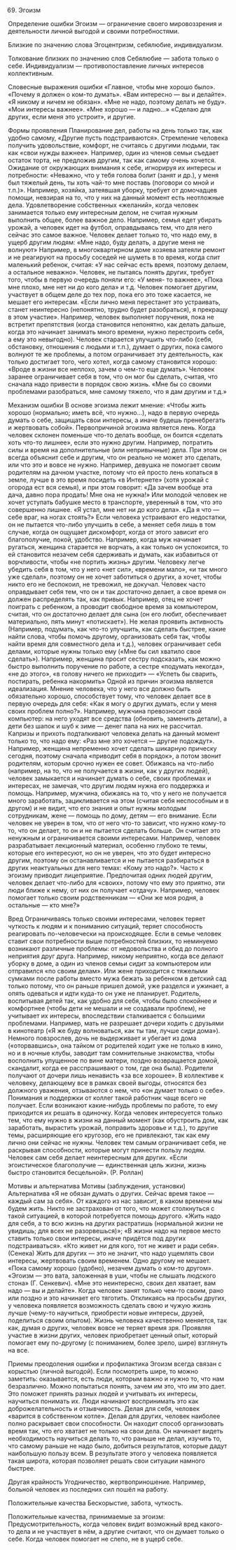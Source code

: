 ﻿69. Эгоизм

Определение ошибки
Эгоизм — ограничение своего мировоззрения и деятельности личной выгодой и своими потребностями.

Близкие по значению слова
Эгоцентризм, себялюбие, индивидуализм.

Толкование близких по значению слов
Себялюбие — забота только о себе.
Индивидуализм — противопоставление личных интересов коллективным.

Словесные выражения ошибки
«Главное, чтобы мне хорошо было».
«Почему я должен о ком-то думать».
«Вам интересно — вы и делайте».
«Я никому и ничем не обязан».
«Мне не надо, поэтому делать не буду».
«Мои интересы важнее».
«Мне хорошо — и ладно...»
«Сделаю для других, если меня это устроит», и другие.

Формы проявления
Планирование дел, работы на день только так, как удобно самому, «Другие пусть подстраиваются».
Стремление человека получить удовольствие, комфорт, не считаясь с другими людьми, так как «свои нужды важнее». Например, один из членов семьи съедает остаток торта, не предложив другим, так как самому очень хочется.
Ожидание от окружающих внимания к себе, игнорируя их интересы и потребности: «Неважно, что у тебя голова болит (занят и др.), у меня был тяжелый день, ты хоть чай-то мне поставь (поговори со мной и т.п.)». Например, хозяйка, затеявшая уборку, требует от домочадцев помощи, невзирая на то, что у них на данный момент есть неотложные дела.
Удовлетворение собственных «желаний», когда человек занимается только ему интересным делом, не считая нужным выполнить общее, более важное дело. Например, семья едет убирать урожай, а человек идет на футбол, оправдываясь тем, что для него сейчас это самое важное.
Человек делает только то, что надо ему, в ущерб другим людям: «Мне надо, буду делать, а другие меня не волнуют» Например, в многоквартирном доме хозяева затеяли ремонт и не реагируют на просьбу соседей не шуметь в то время, когда спит маленький ребенок, считая: «У нас сейчас есть время, поэтому делаем, а остальное неважно».
Человек, не пытаясь понять других, требует того, чтобы в первую очередь поняли его: «У меня- то важнее», «Пока мне плохо, мне нет ни до кого дела» и т.д.
Человек помогает другим, участвует в общем деле до тех пор, пока его это тоже касается, не мешает его интересам. «Если лично меня перестанет это устраивать, станет неинтересно (непонятно, трудно будет разобраться), я прекращу в этом участие». Например, человек выполняет поручения, пока не встретит препятствия (когда становится непонятно, как делать дальше, когда это начинает занимать много времени, нужно перестроить себя, а ему это невыгодно).
Человек старается улучшить что-либо (себя, обстановку, отношения с людьми и т.п.), думает о других, пока самого волнуют те же проблемы, а потом ограничивает эту деятельность, как только достигает того, чего хотел, когда самому становится хорошо: «Вроде в жизни все неплохо, зачем о чем-то еще думать».
Человек заранее ограничивает себя в том, что он мог бы сделать, считая, что сначала надо привести в порядок свою жизнь. «Мне бы со своими проблемами разобраться, мне самому тяжело, что я дам другим и т.д.»

Механизм ошибки
В основе эгоизма лежит мнение: «Чтобы жить хорошо (нормально; иметь всё, что нужно...), надо в первую очередь думать о себе, защищать свои интересы, а иначе будешь пренебрегать и жертвовать собой».
Первопричиной эгоизма является лень. Когда человек склонен поменьше что-то делать вообще, он боится «сделать хоть что-то лишнее», если это нужно другим. Например, потратить силы и время на дополнительные (или непривычные) дела. При этом он всегда объяснит себе и другим, что он реально не может это сделать, или что это и вовсе не нужно. Например, девушка не помогает своим родителям на дачном участке, потому что ей просто лень копаться в земле, лучше в это время посидеть «в Интернете» (хотя урожай с огорода ест вся семья), и при этом говорит: «Да зачем вообще эта дача, давно пора продать! Мне она не нужна!» Или молодой человек не хочет уступать бабушке место в транспорте, уверенный в том, что это совершенно лишнее. «Я устал, мне нет ни до кого дела». «Да я что — себе враг, на ногах стоять?»
Если человека устраивают его недостатки, он не пытается что-либо улучшить в себе, а меняет себя лишь в том случае, когда он ощущает дискомфорт, когда от этого зависит его благополучие, покой, удобство. Например, когда муж начинает ругаться, женщина старается не ворчать, а как только он успокоится, то ей становится незачем себя сдерживать и думать, как избавиться от ворчливости, чтобы «не портить жизнь» другим.
Человеку легче убедить себя в том, что у него «нет сил», «времени мало», «и так много уже сделал», поэтому он не хочет заботиться о других, а хочет, чтобы никто его не беспокоил, не тревожил, не докучал.
Человек часто оправдывает себя тем, что он и так достаточно делает, а свое время он должен распределять так, как привык. Например, отец не хочет поиграть с ребенком, а проводит свободное время за компьютером, считая, что он достаточно делает для сына (он его любит, обеспечивает материально, пять минут «потискает»).
Не желая проявить активность (Например, подумать, как что-то улучшить, как сделать быстрее, какие найти слова, чтобы помочь другому, организовать себя так, чтобы найти время для совместного дела и т.д.), человек ограничивает себя делами, которые нужны только ему («Мне бы сил хватило свое сделать»). Например, женщина просит сестру подсказать, как можно быстро выполнить поручение по работе, а сестре «подумать некогда», «не до этого», «в голову ничего не приходит» — «Успеть бы сварить, постирать, ребенка накормить»
Одной из причин эгоизма является идеализация. Мнение человека, что у него все должно быть обязательно хорошо, способствует тому, что человек делает все в первую очередь для себя: «Как я могу о других думать, если у меня своих проблем полно?». Например, мужчина превозносит свой компьютер: на него уходят все средства (обновить, заменить детали), а дети без шапок и шуб к зиме — денег папа на них не рассчитал.
Капризы и прихоть подталкивают человека делать на данный момент только то, что надо ему: «Раз мне это хочется — другие подождут». Например, женщина непременно хочет сделать шикарную прическу сегодня, поэтому сначала «приводит себя в порядок», а потом звонит родителям, которым срочно нужен ее совет.
Обижаясь на что-либо (например, на то, что не получается в жизни, как у других людей), человек замыкается и начинает думать о себе, своих проблемах и интересах, не замечая, что другим людям нужна его поддержка и помощь. Например, мужчина, обижаясь на то, что у него не получается много заработать, зацикливается на этом (считая себя неспособным и в другом) и не видит, что его знания и опыт нужны молодым сотрудникам, жене — помощь по дому, детям — его внимание.
Если человек не уверен в том, что от него что-то зависит, что нужно кому-то то, что он делает, то он и не пытается сделать больше. Он считает это ненужным и ограничивается своими интересами. Например, человек разрабатывает лекционный материал, особенно глубоко те темы, которые его интересуют, но он не уверен, что это будет интересно другим, поэтому он останавливается и не пытается разбираться в других неактуальных для него темах: «Кому это надо?».
Часто к эгоизму приводит лицеприятие. Предпочитая одних людей другим, человек делает что-либо для «своих», потому что ему это приятно, эти люди ближе к нему, от них он получает «отдачу». Например, человек помогает только своим родственникам — «Они же моя родня, а остальные — кто мне?»

Вред
Ограничиваясь только своими интересами, человек теряет чуткость к людям и к пониманию ситуаций, теряет способность реагировать по-человечески на происходящее.
Если в семье человек ставит свои потребности выше потребностей близких, то неминуемо возникают различные проблемы: от недовольства и обид до полного неприятия друг друга. Например, никому неприятно, когда все делают уборку в доме, а один из членов семьи сидит за компьютером или отправился «по своим делам». Или жене приходится с тяжелыми сумками после работы вместо мужа бежать за ребенком в детский сад только потому, что он раньше пришел домой, уже разделся и ужинает, а опять одеваться и идти куда-то он уже не планирует.
Родитель, воспитывая детей так, как удобно для себя, чтобы было спокойнее и комфортнее (чтобы дети не мешали и не создавали проблем), не учитывает их интересы, впоследствии сталкивается с большими проблемами. Например, мать не разрешает дочери ходить с друзьями в кинотеатр («Я же буду волноваться, как ты там, лучше сиди дома»). Немного повзрослев, дочь не выдерживает и убегает из дома («оторвавшись», она тайком от родителей ходит уже не только в кино, но и в ночные клубы, заводит там сомнительные знакомства, чтобы восполнить упущенное по вине матери, поздно возвращается домой, скандалит, когда ее расспрашивают о том, где она была). Родители получают от дочери лишь ненависть «за все хорошее».
В коллективе к человеку, делающему все в рамках своей выгоды, относятся без должного уважения, отзываются о нем, что «он думает только о себе». Понимания и поддержки от коллег такой работник чаще всего не получает. Если возникают какие-нибудь проблемы по работе, то ему приходится их решать в одиночку.
Когда человек интересуется только тем, что ему нужно в жизни на данный момент (как обустроить дом, как заработать, вырастить урожай, поправить здоровье и т.д.), то другие темы, расширяющие его кругозор, его не привлекают, так как ему лично они сейчас не нужны. Человек тем самым ограничивает себя, не раскрывая способности, которые могут принести пользу людям. Человек сам себя делает неинтересным для других.
«Если эгоистическое благополучие — единственная цель жизни, жизнь быстро становится бесцельной». (Р. Роллан)

Мотивы и альтернатива
Мотивы (заблуждения, установки)	Альтернатива
«Я не обязан думать о других. Сейчас время такое — каждый сам за себя».	От каждого из нас зависит, в каком времени мы будем жить. Никто не застрахован от того, что может столкнуться с такой ситуацией, в которой потребуется помощь другого.
«Жить надо для себя, а то всю жизнь на других растратишь (нормальной жизни не увидишь; для всех не разорвешься)»; «В жизни надо на первое место ставить только свои интересы, иначе придётся под других подстраиваться».	«Кто живет ни для кого, тот не живет и ради себя». (Сенека)
Жить для других — это не значит, что надо ущемлять свои интересы, жертвовать своим временем. Одно другому не мешает.
«Пока самому хорошо (удобно), незачем думать о ком-то другом».	«Эгоизм — это вата, заложенная в уши, чтобы не слышать людского стона» (Г. Сенкевич).
«Мне это неинтересно, своих дел хватает, вам надо — вы и делайте».	Когда человек занят только чем-то своим, рано или поздно и это начинает его тяготить. Откликаясь на просьбы других, у человека появляется возможность сделать свою и чужую жизнь лучше (чему-то научиться, приобрести новые интересы, друзей, поделиться своим опытом). Жизнь человека качественно меняется, так как, думая о других, человек вовсе не теряет время зря. Проявляя участие в жизни других, человек приобретает ценный опыт, который помогает ему по-другому (с пониманием, более зрело, шире) взглянуть на все.

Приемы преодоления ошибки и профилактика
Эгоизм всегда связан с корыстью (личной выгодой). Если посмотреть шире, то можно заметить: оказывается, есть люди, которым важно и нужно то, что нам безразлично. Можно попытаться понять, зачем им это, что им это дает. Это поможет принять разных людей и учитывать их интересы, научиться понимать их. Люди начинают воспринимать это как доброжелательность и отзывчивость.
Делая для себя, человек «варится в собственном котле». Делая для других, человек наиболее полно раскрывает свои способности. Он находит способ организовать время так, что его хватает не только на свои дела. Он начинает видеть необходимость научиться делать то, что раньше не делал, изучить то, что самому раньше не надо было, добиться результатов, которые дадут наибольшую пользу всем. В результате этого у человека появляется такая широта, которая позволяет решать свои ситуации намного быстрее.

Другая крайность
Угодничество, жертвоприношение. Например, больной человек из последних сил пошёл на работу.

Положительные качества
Бескорыстие, забота, чуткость.

Положительные качества, принимаемые за эгоизм: 
Предусмотрительность, когда человек видит возможный вред какого-то дела и не участвует в нём, а другие считают, что он думает только о себе. Когда человек помогает не слепо, не в ущерб себе. 
